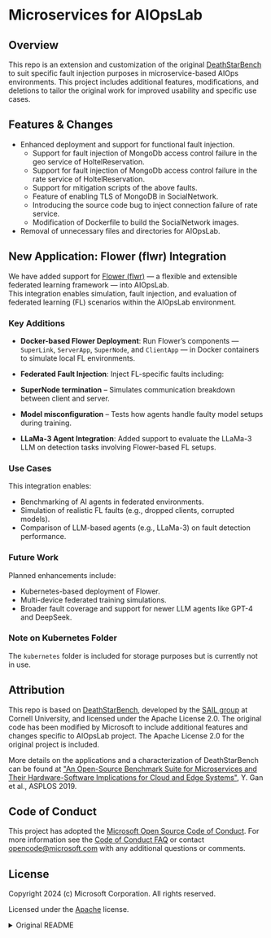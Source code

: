 # Microservices for AIOpsLab

## Overview
This repo is an extension and customization of the original [DeathStarBench](https://github.com/delimitrou/DeathStarBench) to suit specific fault injection purposes in microservice-based AIOps environments. This project includes additional features, modifications, and deletions to tailor the original work for improved usability and specific use cases.

## Features & Changes
- Enhanced deployment and support for functional fault injection.
    - Support for fault injection of MongoDb access control failure in the geo service of HoltelReservation.
    - Support for fault injection of MongoDb access control failure in the rate service of HoltelReservation.
    - Support for mitigation scripts of the above faults.
    - Feature of enabling TLS of MongoDB in SocialNetwork.
    - Introducing the source code bug to inject connection failure of rate service.
    - Modification of Dockerfile to build the SocialNetwork images.
- Removal of unnecessary files and directories for AIOpsLab.

## New Application: Flower (flwr) Integration

We have added support for [Flower (flwr)](https://flower.dev) — a flexible and extensible federated learning framework — into AIOpsLab.  
This integration enables simulation, fault injection, and evaluation of federated learning (FL) scenarios within the AIOpsLab environment.

### Key Additions

- **Docker-based Flower Deployment**: Run Flower’s components — `SuperLink`, `ServerApp`, `SuperNode`, and `ClientApp` — in Docker containers to simulate local FL environments.
  
- **Federated Fault Injection**: Inject FL-specific faults including:
- **SuperNode termination** – Simulates communication breakdown between client and server.
- **Model misconfiguration** – Tests how agents handle faulty model setups during training.

- **LLaMa-3 Agent Integration**: Added support to evaluate the LLaMa-3 LLM on detection tasks involving Flower-based FL setups.

### Use Cases

This integration enables:

- Benchmarking of AI agents in federated environments.
- Simulation of realistic FL faults (e.g., dropped clients, corrupted models).
- Comparison of LLM-based agents (e.g., LLaMa-3) on fault detection performance.

### Future Work

Planned enhancements include:

- Kubernetes-based deployment of Flower.
- Multi-device federated training simulations.
- Broader fault coverage and support for newer LLM agents like GPT-4 and DeepSeek.

### Note on Kubernetes Folder

The `kubernetes` folder is included for storage purposes but is currently not in use.


## Attribution
This repo is based on [DeathStarBench](https://github.com/delimitrou/DeathStarBench), developed by the [SAIL group](http://sail.ece.cornell.edu/) at Cornell University, and licensed under the Apache License 2.0. The original code has been modified by Microsoft to include additional features and changes specific to AIOpsLab project. The Apache License 2.0 for the original project is included.

More details on the applications and a characterization of DeathStarBench can be found at ["An Open-Source Benchmark Suite for Microservices and Their Hardware-Software Implications for Cloud and Edge Systems"](http://www.csl.cornell.edu/~delimitrou/papers/2019.asplos.microservices.pdf), Y. Gan et al., ASPLOS 2019. 


## Code of Conduct

This project has adopted the [Microsoft Open Source Code of Conduct](https://opensource.microsoft.com/codeofconduct/). For more information see the [Code of Conduct FAQ](https://opensource.microsoft.com/codeofconduct/faq/) or contact [opencode@microsoft.com](mailto:opencode@microsoft.com) with any additional questions or comments.


## License

Copyright 2024 (c) Microsoft Corporation. All rights reserved.

Licensed under the [Apache](LICENSE) license.


<details>
  <summary>Original README</summary>

# DeathStarBench

Open-source benchmark suite for cloud microservices. DeathStarBench includes five end-to-end services, four for cloud systems, and one for cloud-edge systems running on drone swarms. 

## End-to-end Services

* Social Network (released)
* Media Service (released)
* Hotel Reservation (released)
* E-commerce site (in progress)
* Banking System (in progress)
* Drone coordination system (in progress)

## License & Copyright 

DeathStarBench is free software; you can redistribute it and/or modify it under the terms of the GNU General Public License as published by the Free Software Foundation, version 2.

DeathStarBench is being developed by the [SAIL group](http://sail.ece.cornell.edu/) at Cornell University. 

## Publications

More details on the applications and a characterization of their behavior can be found at ["An Open-Source Benchmark Suite for Microservices and Their Hardware-Software Implications for Cloud and Edge Systems"](http://www.csl.cornell.edu/~delimitrou/papers/2019.asplos.microservices.pdf), Y. Gan et al., ASPLOS 2019. 

If you use this benchmark suite in your work, we ask that you please cite the paper above. 


## Beta-testing

If you are interested in joining the beta-testing group for DeathStarBench, send us an email at: <microservices-bench-L@list.cornell.edu>